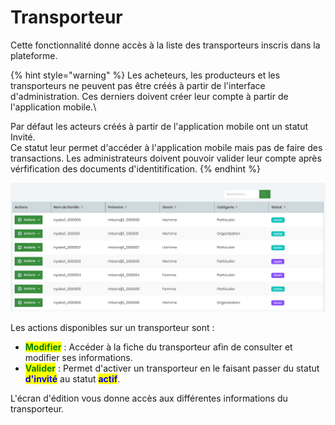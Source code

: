 # Transporteur

Cette fonctionnalité donne accès à la liste des transporteurs inscris dans la plateforme.

{% hint style="warning" %}
Les acheteurs, les producteurs et les transporteurs ne peuvent pas être créés à partir de l'interface d'administration. Ces derniers doivent créer leur compte à partir de l'application mobile.\


Par défaut les acteurs créés à partir de l'application mobile ont un statut Invité.\
Ce statut leur permet d'accéder à l'application mobile mais pas de faire des transactions. Les administrateurs doivent pouvoir valider leur compte après vérfification des documents d'identitification.
{% endhint %}



![](<../.gitbook/assets/image (9).png>)

Les actions disponibles sur un transporteur sont :&#x20;

* <mark style="color:green;">**Modifier**</mark> : Accéder à la fiche du transporteur afin de consulter et modifier ses informations.
* <mark style="color:green;">**Valider**</mark> : Permet d'activer un transporteur en le faisant passer du statut <mark style="color:blue;">**d'invité**</mark> au statut <mark style="color:blue;">**actif**</mark>.

L'écran d'édition vous donne accès aux différentes informations du transporteur.
